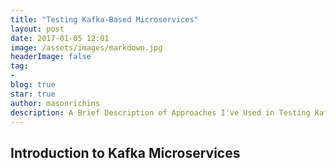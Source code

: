 ```yaml
---
title: "Testing Kafka-Based Microservices"
layout: post
date: 2017-01-05 12:01
image: /assets/images/markdown.jpg
headerImage: false
tag:
-
blog: true
star: true
author: masonrichins
description: A Brief Description of Approaches I've Used in Testing Kafka-Based Microservices
---
```


## Introduction to Kafka Microservices
